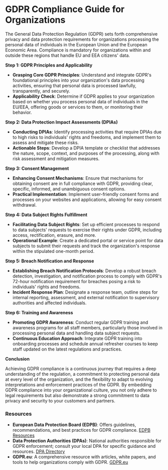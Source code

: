 # GDPR Compliance Guide for Organizations

The General Data Protection Regulation (GDPR) sets forth comprehensive privacy and data protection requirements for organizations processing the personal data of individuals in the European Union and the European Economic Area. Compliance is mandatory for organizations within and outside these regions that handle EU and EEA citizens' data.

**Step 1: GDPR Principles and Applicability**

- **Grasping Core GDPR Principles**: Understand and integrate GDPR's foundational principles into your organization's data processing activities, ensuring that personal data is processed lawfully, transparently, and securely.
- **Applicability Check**: Determine if GDPR applies to your organization based on whether you process personal data of individuals in the EU/EEA, offering goods or services to them, or monitoring their behavior.

**Step 2: Data Protection Impact Assessments (DPIAs)**

- **Conducting DPIAs**: Identify processing activities that require DPIAs due to high risks to individuals' rights and freedoms, and implement them to assess and mitigate these risks.
- **Actionable Steps**: Develop a DPIA template or checklist that addresses the nature, scope, context, and purposes of the processing, along with risk assessment and mitigation measures.

**Step 3: Consent Management**

- **Enhancing Consent Mechanisms**: Ensure that mechanisms for obtaining consent are in full compliance with GDPR, providing clear, specific, informed, and unambiguous consent options.
- **Practical Implementation**: Implement user-friendly consent forms and processes on your websites and applications, allowing for easy consent withdrawal.

**Step 4: Data Subject Rights Fulfillment**

- **Facilitating Data Subject Rights**: Set up efficient processes to respond to data subjects' requests to exercise their rights under GDPR, including access, rectification, erasure, and more.
- **Operational Example**: Create a dedicated portal or service point for data subjects to submit their requests and track the organization's response within the stipulated one-month period.

**Step 5: Breach Notification and Response**

- **Establishing Breach Notification Protocols**: Develop a robust breach detection, investigation, and notification process to comply with GDPR's 72-hour notification requirement for breaches posing a risk to individuals' rights and freedoms.
- **Incident Response Plan**: Designate a response team, outline steps for internal reporting, assessment, and external notification to supervisory authorities and affected individuals.

**Step 6: Training and Awareness**

- **Promoting GDPR Awareness**: Conduct regular GDPR training and awareness programs for all staff members, particularly those involved in processing personal data and handling data subject requests.
- **Continuous Education Approach**: Integrate GDPR training into onboarding processes and schedule annual refresher courses to keep staff updated on the latest regulations and practices.

**Conclusion**

Achieving GDPR compliance is a continuous journey that requires a deep understanding of the regulation, a commitment to protecting personal data at every level of the organization, and the flexibility to adapt to evolving interpretations and enforcement practices of the GDPR. By embedding GDPR compliance into your organizational culture, you not only adhere to legal requirements but also demonstrate a strong commitment to data privacy and security to your customers and partners.

### Resources

- **European Data Protection Board (EDPB)**: Offers guidelines, recommendations, and best practices for GDPR compliance. [EDPB Resources](https://edpb.europa.eu/)
- **Data Protection Authorities (DPAs)**: National authorities responsible for GDPR enforcement; consult your local DPA for specific guidance and resources. [DPA Directory](https://edpb.europa.eu/about-edpb/board/members_en)
- **GDPR.eu**: A comprehensive resource with articles, white papers, and tools to help organizations comply with GDPR. [GDPR.eu](https://gdpr.eu/)
